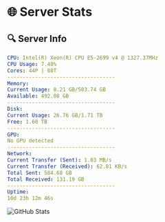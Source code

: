 # 🌐 Server Stats
## 🔍 Server Info
```yaml
CPU: Intel(R) Xeon(R) CPU E5-2699 v4 @ 1327.37MHz
CPU Usage: 7.40%
Cores: 44P | 88T
-----------------------------------
Memory:
Current Usage: 8.21 GB/503.74 GB
Available: 492.08 GB
-----------------------------------
Disk:
Current Usage: 26.76 GB/1.71 TB
Free: 1.60 TB
-----------------------------------
GPU:
No GPU detected
-----------------------------------
Network:
Current Transfer (Sent): 1.03 MB/s
Current Transfer (Received): 62.81 KB/s
Total Sent: 584.68 GB
Total Received: 131.19 GB
-----------------------------------
Uptime:
10d 23h 12m 46s
```
![GitHub Stats](https://img.shields.io/badge/Updated-2025-04-30_16:21:34-blue)